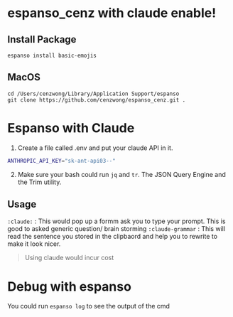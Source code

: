 # espanso_cenz with claude enable!

## Install Package
```shell
espanso install basic-emojis
```

## MacOS
```
cd /Users/cenzwong/Library/Application Support/espanso
git clone https://github.com/cenzwong/espanso_cenz.git .
```


# Espanso with Claude
1. Create a file called .env and put your claude API in it.
```bash
ANTHROPIC_API_KEY="sk-ant-api03--"
```
2. Make sure your bash could run `jq` and `tr`. The JSON Query Engine and the Trim utility.

## Usage

`:claude:` : This would pop up a formm ask you to type your prompt. This is good to asked generic question/ brain storming
`:claude-grammar` : This will read the sentence you stored in the clipbaord and help you to rewrite to make it look nicer.

> Using claude would incur cost

# Debug with espanso
You could run `espanso log` to see the output of the cmd